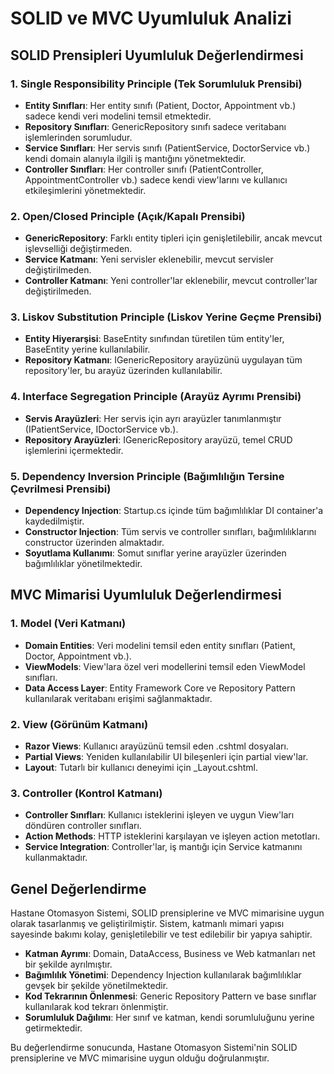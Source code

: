 # SOLID ve MVC Uyumluluk Analizi

## SOLID Prensipleri Uyumluluk Değerlendirmesi

### 1. Single Responsibility Principle (Tek Sorumluluk Prensibi)
- **Entity Sınıfları**: Her entity sınıfı (Patient, Doctor, Appointment vb.) sadece kendi veri modelini temsil etmektedir.
- **Repository Sınıfları**: GenericRepository sınıfı sadece veritabanı işlemlerinden sorumludur.
- **Service Sınıfları**: Her servis sınıfı (PatientService, DoctorService vb.) kendi domain alanıyla ilgili iş mantığını yönetmektedir.
- **Controller Sınıfları**: Her controller sınıfı (PatientController, AppointmentController vb.) sadece kendi view'larını ve kullanıcı etkileşimlerini yönetmektedir.

### 2. Open/Closed Principle (Açık/Kapalı Prensibi)
- **GenericRepository**: Farklı entity tipleri için genişletilebilir, ancak mevcut işlevselliği değiştirmeden.
- **Service Katmanı**: Yeni servisler eklenebilir, mevcut servisler değiştirilmeden.
- **Controller Katmanı**: Yeni controller'lar eklenebilir, mevcut controller'lar değiştirilmeden.

### 3. Liskov Substitution Principle (Liskov Yerine Geçme Prensibi)
- **Entity Hiyerarşisi**: BaseEntity sınıfından türetilen tüm entity'ler, BaseEntity yerine kullanılabilir.
- **Repository Katmanı**: IGenericRepository arayüzünü uygulayan tüm repository'ler, bu arayüz üzerinden kullanılabilir.

### 4. Interface Segregation Principle (Arayüz Ayrımı Prensibi)
- **Servis Arayüzleri**: Her servis için ayrı arayüzler tanımlanmıştır (IPatientService, IDoctorService vb.).
- **Repository Arayüzleri**: IGenericRepository arayüzü, temel CRUD işlemlerini içermektedir.

### 5. Dependency Inversion Principle (Bağımlılığın Tersine Çevrilmesi Prensibi)
- **Dependency Injection**: Startup.cs içinde tüm bağımlılıklar DI container'a kaydedilmiştir.
- **Constructor Injection**: Tüm servis ve controller sınıfları, bağımlılıklarını constructor üzerinden almaktadır.
- **Soyutlama Kullanımı**: Somut sınıflar yerine arayüzler üzerinden bağımlılıklar yönetilmektedir.

## MVC Mimarisi Uyumluluk Değerlendirmesi

### 1. Model (Veri Katmanı)
- **Domain Entities**: Veri modelini temsil eden entity sınıfları (Patient, Doctor, Appointment vb.).
- **ViewModels**: View'lara özel veri modellerini temsil eden ViewModel sınıfları.
- **Data Access Layer**: Entity Framework Core ve Repository Pattern kullanılarak veritabanı erişimi sağlanmaktadır.

### 2. View (Görünüm Katmanı)
- **Razor Views**: Kullanıcı arayüzünü temsil eden .cshtml dosyaları.
- **Partial Views**: Yeniden kullanılabilir UI bileşenleri için partial view'lar.
- **Layout**: Tutarlı bir kullanıcı deneyimi için _Layout.cshtml.

### 3. Controller (Kontrol Katmanı)
- **Controller Sınıfları**: Kullanıcı isteklerini işleyen ve uygun View'ları döndüren controller sınıfları.
- **Action Methods**: HTTP isteklerini karşılayan ve işleyen action metotları.
- **Service Integration**: Controller'lar, iş mantığı için Service katmanını kullanmaktadır.

## Genel Değerlendirme

Hastane Otomasyon Sistemi, SOLID prensiplerine ve MVC mimarisine uygun olarak tasarlanmış ve geliştirilmiştir. Sistem, katmanlı mimari yapısı sayesinde bakımı kolay, genişletilebilir ve test edilebilir bir yapıya sahiptir.

- **Katman Ayrımı**: Domain, DataAccess, Business ve Web katmanları net bir şekilde ayrılmıştır.
- **Bağımlılık Yönetimi**: Dependency Injection kullanılarak bağımlılıklar gevşek bir şekilde yönetilmektedir.
- **Kod Tekrarının Önlenmesi**: Generic Repository Pattern ve base sınıflar kullanılarak kod tekrarı önlenmiştir.
- **Sorumluluk Dağılımı**: Her sınıf ve katman, kendi sorumluluğunu yerine getirmektedir.

Bu değerlendirme sonucunda, Hastane Otomasyon Sistemi'nin SOLID prensiplerine ve MVC mimarisine uygun olduğu doğrulanmıştır.
